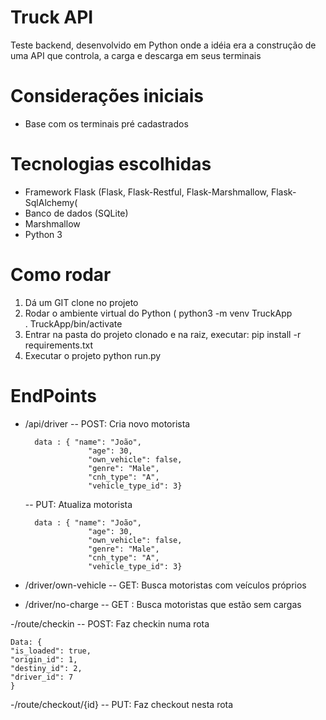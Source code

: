 # Truck API

Teste backend, desenvolvido em Python onde a idéia era a construção de uma API que controla, a carga e descarga em seus terminais

# Considerações iniciais

- Base com os terminais pré cadastrados

# Tecnologias escolhidas
- Framework Flask (Flask, Flask-Restful, Flask-Marshmallow, Flask-SqlAlchemy( 
- Banco de dados (SQLite) 
- Marshmallow 
- Python 3 

# Como rodar

1. Dá um GIT clone no projeto
2. Rodar o ambiente virtual do Python ( 
		 python3 -m venv TruckApp    
		. TruckApp/bin/activate
3. Entrar na pasta do projeto clonado e na raiz, executar: 
		pip install -r requirements.txt  
4. Executar o projeto 
		python run.py

# EndPoints
- /api/driver
-- POST: Cria novo motorista


		data : { "name": "João",
					"age": 30,
					"own_vehicle": false,
					"genre": "Male",
					"cnh_type": "A",
					"vehicle_type_id": 3}
					
	-- PUT: Atualiza motorista


		data : { "name": "João",
					"age": 30,
					"own_vehicle": false,
					"genre": "Male",
					"cnh_type": "A",
					"vehicle_type_id": 3}
					
- /driver/own-vehicle
	-- GET: Busca motoristas com veículos próprios 

- /driver/no-charge
	-- GET : Busca motoristas que estão sem cargas 

-/route/checkin
  -- POST: Faz checkin numa rota

	Data: {
	"is_loaded": true,
	"origin_id": 1,
	"destiny_id": 2,
	"driver_id": 7
	}

-/route/checkout/{id}
-- PUT: Faz checkout nesta rota


